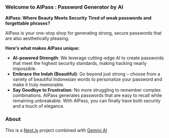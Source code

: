 ### Welcome to AIPass : Password Generator by AI

**AIPass: Where Beauty Meets Security**
**Tired of weak passwords and forgettable phrases?**

AIPass is your one-stop shop for generating strong, secure passwords that are also aesthetically pleasing.

**Here's what makes AIPass unique:**

- **AI-powered Strength**: We leverage cutting-edge AI to create passwords that meet the highest security standards, making hacking nearly impossible.
- **Embrace the Indah (Beautiful)**: Go beyond just strong – choose from a variety of beautiful Indonesian words to personalize your password and make it truly memorable.
- **Say Goodbye to Frustration**: No more struggling to remember complex combinations. AIPass generates passwords that are easy to recall while remaining unbreakable.
With AIPass, you can finally have both security and a touch of elegance.

### About

This is a [Next.js](https://nextjs.org/) project combined with [Gemini AI](https://gemini.google.com/)
